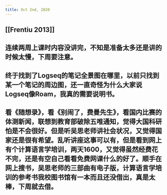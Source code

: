```yaml
---
title: Oct 2nd, 2020
---
```


## [[Frentiu 2013]]
## 连续两周上课时内容没讲完，不知是准备太多还是讲的时候太慢，下周要注意。
## 终于找到了Logseq的笔记全景图在哪里，以前只找到某一个笔记的周边图，还一直奇怪为什么大家说Logseq像Roam，我真的需要说明书。
## 看《随想录》，看《别闹了，费曼先生》，看国内比赛的体测新闻，联想到教育部破除五唯通知，觉得大国科研怕是不会很好。但是听吴思老师讲社会状况，又觉得国家还是很有希望。乱听讲座这事可以有，但是看到网上有个计算语言学培训，两天1600，又觉得虽然经费花不完，还是有空自己看看免费网课什么的好了。顺手在网上搜书，吴思老师的三部曲有电子版，计算语言学培训的参考书我校图书馆有一本而且还没借出，真是太棒，下周就去借。
